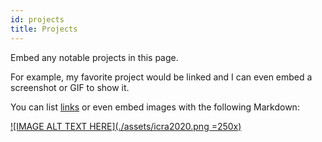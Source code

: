 ```yaml
---
id: projects
title: Projects
---
```


Embed any notable projects in this page.

For example, my favorite project would be linked and I can even embed
a screenshot or GIF to show it.

You can list [links](https://www.hashicorp.com/resources/test-driven-development-tdd-for-infrastructure)
or even embed images with the following Markdown:

[![IMAGE ALT TEXT HERE](./assets/icra2020.png =250x)](https://www.youtube.com/watch?v=PK25doNaU8s)


